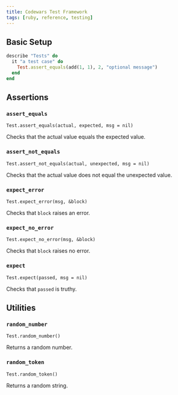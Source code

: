 ```yaml
---
title: Codewars Test Framework
tags: [ruby, reference, testing]
---
```


## Basic Setup

```ruby
describe "Tests" do
  it "a test case" do
    Test.assert_equals(add(1, 1), 2, "optional message")
  end
end
```

## Assertions

### `assert_equals`

`Test.assert_equals(actual, expected, msg = nil)`

Checks that the actual value equals the expected value.

### `assert_not_equals`

`Test.assert_not_equals(actual, unexpected, msg = nil)`

Checks that the actual value does not equal the unexpected value.

### `expect_error`

`Test.expect_error(msg, &block)`

Checks that `block` raises an error.

### `expect_no_error`

`Test.expect_no_error(msg, &block)`

Checks that `block` raises no error.

### `expect`

`Test.expect(passed, msg = nil)`

Checks that `passed` is truthy.

## Utilities

### `random_number`

`Test.random_number()`

Returns a random number.

### `random_token`

`Test.random_token()`

Returns a random string.
